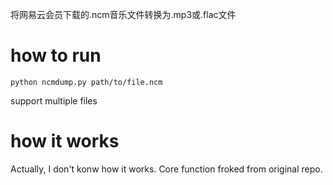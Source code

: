 将网易云会员下载的.ncm音乐文件转换为.mp3或.flac文件
# how to run
```
python ncmdump.py path/to/file.ncm
```
support multiple files

# how it works
Actually, I don't konw how it works. Core function froked from original repo.